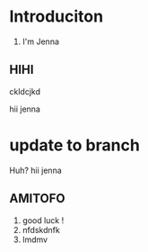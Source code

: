 # Introduciton 
1. I'm Jenna 

## HIHI
ckldcjkd


hii jenna

update to branch
=======
Huh?
hii jenna
## AMITOFO 
1. good luck ! 
2. nfdskdnfk
3. lmdmv


